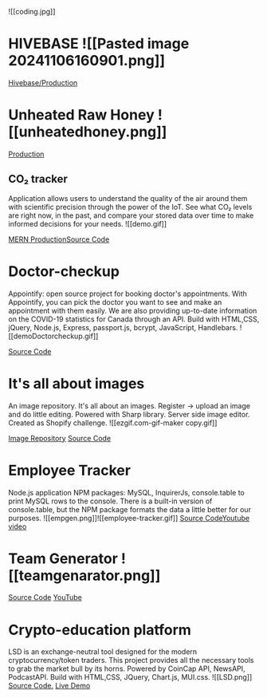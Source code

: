 ![[coding.jpg]]

 # HIVEBASE  ![[Pasted image 20241106160901.png]]
 
  [Hivebase/Production](https://hivebase.net/)
# Unheated Raw Honey ![[unheatedhoney.png]]

[Production](https://unheatedhoney.ca/landing)

## CO₂ tracker
Application allows users to understand the quality of the air around them with scientific precision through the power of the IoT. See what CO₂ levels are right now, in the past, and compare your stored data over time to make informed decisions for your needs. ![[demo.gif]]

[MERN Production](https://mern-co2-tracker.herokuapp.com/)[Source Code](https://github.com/DiLiubarets/MERN_CO2)

# Doctor-checkup
Appointify: open source project for booking doctor's appointments. With Appointify, you can pick the doctor you want to see and make an appointment with them easily. We are also providing up-to-date information on the COVID-19 statistics for Canada through an API. Build with HTML,CSS, jQuery, Node.js, Express, passport.js, bcrypt, JavaScript, Handlebars. ![[demoDoctorcheckup.gif]]

[Source Code](https://github.com/DiLiubarets/Doctor-checkup)
# It's all about images
An image repository. It's all about an images. Register -> upload an image and do little editing. Powered with Sharp library. Server side image editor. Created as Shopify challenge. ![[ezgif.com-gif-maker copy.gif]] 

[Image Repository](https://its-all-about-your-image.herokuapp.com/) [Source Code](https://github.com/DiLiubarets/Shopify-challenge)
# Employee Tracker
Node.js application NPM packages: MySQL, InquirerJs, console.table to print MySQL rows to the console. There is a built-in version of console.table, but the NPM package formats the data a little better for our purposes. ![[empgen.png]]![[employee-tracker.gif]]
[Source Code](https://github.com/DiLiubarets/employeeTracker/tree/bcb486e2f55b3794aae591deffec500b4e9430ff)[Youtube video](https://youtu.be/oWsuAmCK79s)
# Team Generator ![[teamgenarator.png]]
[Source Code](https://github.com/DiLiubarets/team-generator) [YouTube](https://www.youtube.com/watch?v=R3uUjWPOXM8)
# Crypto-education platform
LSD is an exchange-neutral tool designed for the modern cryptocurrency/token traders. This project provides all the necessary tools to grab the market bull by its horns. Powered by CoinCap API, NewsAPI, PodcastAPI. Build with HTML,CSS, JQuery, Chart.js, MUI.css. ![[LSD.png]]
[Source Code.](https://github.com/DiLiubarets/LSD-project) [Live Demo](https://diliubarets.github.io/LSD-project/)
 
